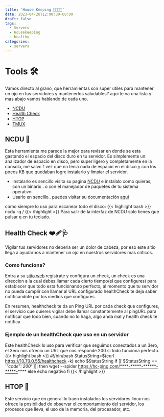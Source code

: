 ```yaml
---
title: 'House Keeping 🧹🧽🧼✨'
date: 2023-04-28T12:00:00+00:00
draft: false
tags:
  - Servers
  - Housekeeping
  - healthy
categories:
  - servers
---
```


# Tools 🛠️
Vamos directo al grano, que herramientas son super utiles para mantener un ojo en tus servidores y mantenerlos saludables? aqui te va una lista y mas abajo vamos hablando de cada uno.

- [NCDU](https://dev.yorhel.nl/ncdu)
- [Health Check](https://healthchecks.io/)
- [HTOP](https://htop.dev/)
- [TMUX](https://github.com/tmux/tmux/wiki)


## NCDU 💾
Esta herramienta me parece la mejor para revisar en donde se esta gastando el espacio del disco duro en tu servidor. Es simplemente un analizador de espacio en disco, pero super ligero y completamente en la consola, me salvo 1 vez que no tenia nada de espacio en el disco y con los pocos KB que quedaban logre instalarlo y limpiar el servidor.
- Instalarlo es sencillo visita su pagina [NCDU](https://dev.yorhel.nl/ncdu) e instalalo como quieras, con un binario.. o con el manejador de paquetes de tu sistema operativo.
- Usarlo en sencillo.. puedes visitar su documentación [aqui](https://dev.yorhel.nl/ncdu/man)

como siempre lo uso para escanear todo el disco:
{{< highlight bash >}}
ncdu -q /
{{< /highlight >}}
Para salir de la interfaz de NCDU solo tienes que pulsar q en tu teclado.

## Health Check ❤️‍🩹🩺
Vigilar tus servidores no deberia ser un dolor de cabeza, por eso este sitio llega a ayudarnos a mantener un ojo en nuestros servidores mas criticos.
### Como funciona?
Entra a su [sitio web](https://healthchecks.io/) registrate y configura un check, un check es una direccion a la cual debes llamar cada cierto tiempo(el que configures) para establecer que todo esta funcionando perfecto, al momento que tu servidor no pueda cumplir con llamar al URL configurado healthCheck te deja saber notificandote por los medios que configures.

En resumen, healthcheck te da un Ping URL por cada check que configures, el servicio que quieres vigilar debe llamar constantemente al pingURL para notificar que todo bien, cuando no lo haga, algo anda mal y health check te notifica.

### Ejemplo de un healthCheck que uso en un servidor
Este healthCheck lo uso para verificar que seguimos conectados a un 3ero, el 3ero nos ofrecio un URL que nos responde 200 si todo funciona perfecto.
{{< highlight bash >}}
#!/bin/bash
StatusString=$(curl https://10.70.0.55/healthcheck -k)
echo $StatusString
if [[ $StatusString == *'"code": 200'* ]]; then
        wget --spider https://hc-ping.com/****-*****-******-*****-****
else
        echo negativo
fi
{{< /highlight >}}

## HTOP 🧐
Este servicio que en general lo traen instalados los servidores linux nos ofrece la posibilidad de observar el comportamiento del servidor, los procesos que lleva, el uso de la memoria, del procesador, etc.

